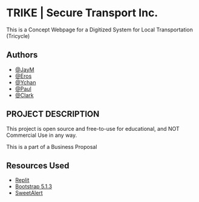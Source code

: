 
# TRIKE | Secure Transport Inc.

This is a Concept Webpage for a Digitized System for Local Transportation (Tricycle)

## Authors

- [@JayM](https://www.github.com/J4YM)
- [@Eros](https://www.github.com/e-roz)
- [@Ychan](https://www.github.com/J4YM)
- [@Paul](https://www.github.com/Prevail-365)
- [@Clark](https://www.github.com/J4YM)


## PROJECT DESCRIPTION

This project is open source and free-to-use for educational, and NOT Commercial Use in any way. 

This is a part of a Business Proposal
## Resources Used

 - [Replit](https://https://replit.com/)
 - [Bootstrap 5.1.3](https://getbootstrap.com/)
 - [SweetAlert](https://sweetalert2.github.io/)

